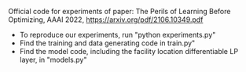 Official code for experiments of paper: The Perils of Learning Before Optimizing, AAAI 2022, https://arxiv.org/pdf/2106.10349.pdf

- To reproduce our experiments, run "python experiments.py"
- Find the training and data generating code in train.py"
- Find the model code, including the facility location differentiable LP layer, in "models.py"
